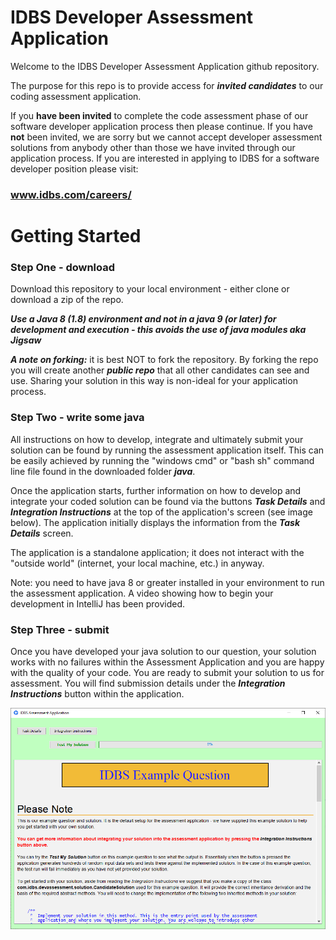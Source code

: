 # IDBS Developer Assessment Application

Welcome to the IDBS Developer Assessment Application github repository.

The purpose for this repo is to provide access for ***invited candidates*** to our coding assessment application. 

If you **have been invited** to complete the code assessment phase of our software developer  application process then please continue. If you have **not** been invited, we are sorry but we cannot accept developer assessment solutions from anybody other than those we have invited through our application process. If you are interested in applying to IDBS for a software developer position please visit: 

### www.idbs.com/careers/

# Getting Started

### Step One - download
Download this repository to your local environment - either clone or download a zip of the repo.

***Use a Java 8 (1.8) environment and not in a java 9 (or later) for development and execution - this avoids the use of java modules aka Jigsaw*** 

***A note on forking:*** it is best NOT to fork the repository. By forking the repo you will create another ***public repo*** that all other candidates can see and use. Sharing your solution in this way is non-ideal for your application process.

### Step Two - write some java 
All instructions on how to develop, integrate and ultimately submit your solution can be found by running the assessment application itself. This can be easily achieved by running the "windows cmd" or "bash sh" command line file found in the downloaded folder ***java***. 


Once the application starts, further information on how to develop and integrate your coded solution can be found via the buttons ***Task Details*** and ***Integration Instructions***  at the top of the application's screen (see image below). The application initially displays the information from the ***Task Details*** screen.

The application is a standalone application; it does not interact with the "outside world" (internet, your local machine, etc.) in anyway.

Note: you need to have java 8 or greater installed in your environment to run the assessment application. A video showing how to begin your development in IntelliJ has been provided. 

### Step Three - submit
Once you have developed your java solution to our question, your solution works with no failures within the Assessment Application and you are happy with the quality of your code. You are ready to submit your solution to us for assessment. You will find submission details under the ***Integration Instructions*** button within the application. 

![enter image description here](images/AssessmentApp.png)



